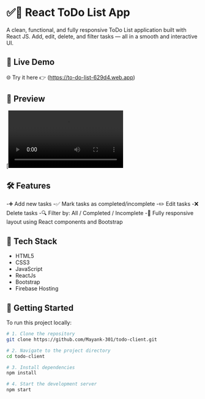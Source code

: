 # ✅📝 React ToDo List App


A clean, functional, and fully responsive ToDo List application built with React JS. Add, edit, delete, and filter tasks — all in a smooth and interactive UI.

## 🔗 Live Demo


🌐 Try it here 👉 (https://to-do-list-629d4.web.app)

## 📸 Preview


[![Watch the demo](todo-client/Preview_V1.mp4)


## 🛠 Features


-➕ Add new tasks
-✅ Mark tasks as completed/incomplete
-✏️ Edit tasks
-❌ Delete tasks
-🔍 Filter by: All / Completed / Incomplete
-📱 Fully responsive layout using React components and Bootstrap

## 📂 Tech Stack

- HTML5
- CSS3
- JavaScript
- ReactJs
- Bootstrap
- Firebase Hosting

## 🚀 Getting Started

To run this project locally:

```bash
# 1. Clone the repository
git clone https://github.com/Mayank-301/todo-client.git

# 2. Navigate to the project directory
cd todo-client

# 3. Install dependencies
npm install

# 4. Start the development server
npm start
